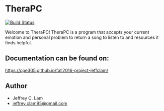 # TheraPC 
[![Build Status](https://travis-ci.org/cpe305/fall2016-project-jeffclam.svg?branch=master)](https://travis-ci.org/cpe305/fall2016-project-jeffclam)

Welcome to TheraPC!  TheraPC is a program that accepts your current emotion and personal problem to return a song to listen to and resources it finds helpful.

## Documentation can be found on:
https://cpe305.github.io/fall2016-project-jeffclam/

## Author
* Jeffrey C. Lam
* jeffrey.clam95@gmail.com

